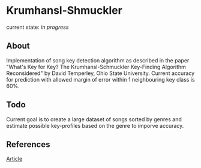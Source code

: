 # Krumhansl-Shmuckler

current state: *in progress*

## About
Implementation of song key detection algorithm as described in the paper "What's Key for Key? The Krumhansl-Schmuckler
Key-Finding Algorithm Reconsidered" by David Temperley, Ohio State University. Current accuracy for prediction with allowed margin of error within 1 neighbouring key class is 60%.
## Todo
Current goal is to create a large dataset of songs sorted by genres and estimate possible key-profiles based on the genre to imporve accuracy.
## References
[Article](http://davidtemperley.com/wp-content/uploads/2015/11/temperley-mp99.pdf)
